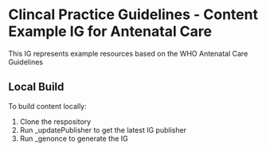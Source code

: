 # Clincal Practice Guidelines - Content Example IG for Antenatal Care

This IG represents example resources based on the WHO Antenatal Care Guidelines

## Local Build

To build content locally:

  1. Clone the respository
  2. Run _updatePublisher to get the latest IG publisher
  3. Run _genonce to generate the IG